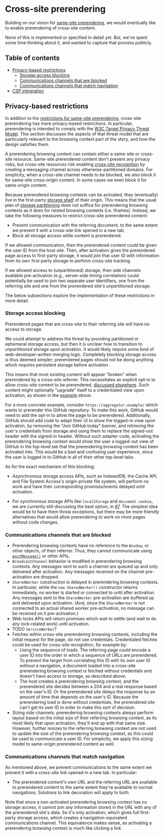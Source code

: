 # Cross-site prerendering

Building on our vision for [same-site prerendering](./prerendering-same-site.md), we would eventually like to enable prerendering of cross-site content.

None of this is implemented or specified in detail yet. But, we've spent some time thinking about it, and wanted to capture that process publicly.

<!-- START doctoc generated TOC please keep comment here to allow auto update -->
<!-- DON'T EDIT THIS SECTION, INSTEAD RE-RUN doctoc TO UPDATE -->
## Table of contents

- [Privacy-based restrictions](#privacy-based-restrictions)
  - [Storage access blocking](#storage-access-blocking)
  - [Communications channels that are blocked](#communications-channels-that-are-blocked)
  - [Communications channels that match navigation](#communications-channels-that-match-navigation)
- [CSP integration](#csp-integration)

<!-- END doctoc generated TOC please keep comment here to allow auto update -->

## Privacy-based restrictions

In addition to the [restrictions for same-site prerendering](./prerendering-same-site.md#restrictions), cross-site prerendering has more privacy-based restrictions. In particular, prerendering is intended to comply with the [W3C Target Privacy Threat Model](https://w3cping.github.io/privacy-threat-model/). This section discusses the aspects of that threat model that are particularly relevant to the browsing context part of the story, and how the design satisfies them.

A prerendering browsing context can contain either a same-site or cross-site resource. Same-site prerendered content don't present any privacy risks, but cross-site resources risk enabling [cross-site recognition](https://w3cping.github.io/privacy-threat-model/#model-cross-site-recognition) by creating a messaging channel across otherwise-partitioned domains. For simplicity, when a cross-site channel needs to be blocked, we also block it for same-site cross-origin content. In some cases we even block it for same-origin content.

Because prerendered browsing contexts can be activated, they (eventually) live in the first-party [storage shelf](https://storage.spec.whatwg.org/#storage-shelf) of their origin. This means that the usual plan of [storage partitioning](https://github.com/privacycg/storage-partitioning) does not suffice for prerendering browsing contexts as it does for nested browsing contexts (i.e. iframes). Instead, we take the following measures to restrict cross-site prerendered content:

- Prevent communication with the referring document, to the same extent we prevent it with a cross-site link opened in a new tab.
- Block all storage access while content is prerendered.

If we allowed communication, then the prerendered content could be given the user ID from the host site. Then, after activation gives the prerendered page access to first-party storage, it would join that user ID with information from its own first-party storage to perform cross-site tracking.

If we allowed access to (unpartitioned) storage, then side channels available pre-activation (e.g., server-side timing correlation) could potentially be used to join two separate user identifiers, one from the referring site and one from the prerendered site's unpartitioned storage.

The below subsections explore the implementation of these restrictions in more detail.

### Storage access blocking

Prerendered pages that are cross-site to their referring site will have no access to storage.

We could attempt to address the threat by providing partitioned or ephemeral storage access, but then it is unclear how to transition to _unpartitioned_ storage upon activation. It would likely require some kind of web-developer-written merging logic. Completely blocking storage access is thus deemed simpler; prerendered pages should not be doing anything which requires persistent storage before activation.

This means that most existing content will appear "broken" when prerendered by a cross-site referrer. This necessitates an explicit opt-in to allow cross-site content to be prerendered, [discussed elsewhere](./opt-in.md). Such content might optionally "upgrade" itself to a credentialed view upon activation, as shown in the [example](#example) above.

For a more concrete example, consider `https://aggregator.example/` which wants to prerender this GitHub repository. To make this work, GitHub would need to add the opt-in to allow the page to be prerendered. Additionally, GitHub should add code to adapt their UI to show the logged-in view upon activation, by removing the "Join GitHub today" banner, and retrieving the user's credentials from storage and using them to replace the signed-out header with the signed-in header. Without such adapter code, activating the prerendering browsing context would show the user a logged-out view of GitHub in the top-level tab that the prerendering browsing context has been activated into. This would be a bad and confusing user experience, since the user is logged in to GitHub in all of their other top-level tabs.

As for the exact mechanism of this blocking:

- Asynchronous storage access APIs, such as IndexedDB, the Cache API, and File System Access's origin-private file system, will perform no work and have their corresponding promises/events delayed until activation.

- For synchronous storage APIs like `localStorage` and `docuemnt.cookie`, we are currently still discussing the best option, in [#7](https://github.com/WICG/nav-speculation/issues/7). The simplest idea would be to have them throw exceptions, but there may be more friendly alternatives that would allow prerendering to work on more pages without code changes.

### Communications channels that are blocked

- Prerendering browsing contexts have no reference to the `Window`, or other objects, of their referrer. Thus, they cannot communicate using [`postMessage()`](https://developer.mozilla.org/en-US/docs/Web/API/Window/postMessage) or other APIs.
- `BroadcastChannel` behavior is modified in prerendering browsing contexts. Any messages sent to such a channel are queued up and only delivered after activation. Any messages received on the channel pre-activation are dropped.
- `SharedWorker` construction is delayed in prerendering browsing contexts. In particular, while the `new SharedWorker()` constructor returns immediately, no worker is started or connected to until after activation. Any messages sent to the `SharedWorker` pre-activation are buffered up and delivered upon activation. (And, since the `SharedWorker` is not connected to an actual shared worker pre-activation, no message can be received on it pre-activation.)
- Web locks APIs will return promises which wait to settle (and wait to do any lock-related work) until activation.
- TODO `ServiceWorker`?
- Fetches within cross-site prerendering browsing contexts, including the initial request for the page, do not use credentials. Credentialed fetches could be used for cross-site recognition, for example by:
  - Using the sequence of loads. The referring page could encode a user ID into the order in which a sequence of URLs are prerendered. To prevent the target from correlating this ID with its own user ID without a navigation, a document loaded into a cross-site prerendering browsing context is fetched without credentials and doesn't have access to storage, as described above.
  - The host creates a prerendering browsing context, and the prerendered site decides between a 204 and a real response based on the user's ID. Or the prerendered site delays the response by an amount of time that depends on the user's ID. Because the prerendering load is done without credentials, the prerendered site can't get its user ID in order to make this sort of decision.
- Sizing side channels: prerendering browsing contexts always perform layout based on the initial size of their referring browsing context, as its most likely that upon activation, they'll end up with that same size. However, further resizes to the referring browsing context are not used to update the size of the prerendering browsing context, as this could be used to communicate a user ID. For simplicity, we apply this sizing model to same-origin prerendered content as well.

### Communications channels that match navigation

As mentioned above, we prevent communications to the same extent we prevent it with a cross-site link opened in a new tab. In particular:

- The prerendered content's own URL and the referring URL are available to prerendered content to the same extent they're available to normal navigations. Solutions to link decoration will apply to both.

Note that since a non-activated prerendering browsing context has no storage access, it cannot join any information stored in the URL with any of the prerendered site's data. So it's only activation, which gives full first-party storage access, which creates a navigation-equivalent communications channel. This equivalence makes sense, as activating a prerendering browsing context is much like clicking a link.
